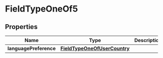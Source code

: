 

# FieldTypeOneOf5


## Properties

| Name | Type | Description | Notes |
|------------ | ------------- | ------------- | -------------|
|**languagePreference** | [**FieldTypeOneOfUserCountry**](FieldTypeOneOfUserCountry.md) |  |  |



